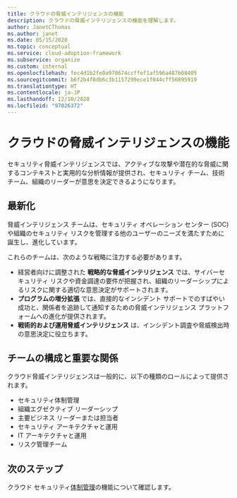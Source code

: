 ```yaml
---
title: クラウドの脅威インテリジェンスの機能
description: クラウドの脅威インテリジェンスの機能を理解します。
author: JanetCThomas
ms.author: janet
ms.date: 05/15/2020
ms.topic: conceptual
ms.service: cloud-adoption-framework
ms.subservice: organize
ms.custom: internal
ms.openlocfilehash: fec4d1b2fe0a970674ccffef1af596a487b08405
ms.sourcegitcommit: b6f2b4f8db6c3b1157299ece1f044cff56895919
ms.translationtype: HT
ms.contentlocale: ja-JP
ms.lasthandoff: 12/10/2020
ms.locfileid: "97026372"
---
```

# <a name="function-of-cloud-threat-intelligence"></a>クラウドの脅威インテリジェンスの機能

セキュリティ脅威インテリジェンスでは、アクティブな攻撃や潜在的な脅威に関するコンテキストと実用的な分析情報が提供され、セキュリティ チーム、技術チーム、組織のリーダーが意思を決定できるようになります。

## <a name="modernization"></a>最新化

脅威インテリジェンス チームは、セキュリティ オペレーション センター (SOC) や組織のセキュリティ リスクを管理する他のユーザーのニーズを満たすために誕生し、進化しています。

これらのチームは、次のような戦略に注力する必要があります。

- 経営者向けに調整された **戦略的な脅威インテリジェンス** では、サイバーセキュリティ リスクや資金調達の要件が把握され、組織のリーダーシップによるリスクに関する適切な意思決定がサポートされます。
- **プログラムの増分拡張** では、直接的なインシデント サポートでのすばやい成功と、関係者を追跡して通知するための脅威インテリジェンス プラットフォームへの進化が提供されます。
- **戦術的および運用脅威インテリジェンス** は、インシデント調査や脅威検出時の意思決定に役立ちます。

## <a name="team-composition-and-key-relationships"></a>チームの構成と重要な関係

クラウド脅威インテリジェンスは一般的に、以下の種類のロールによって提供されます。

- セキュリティ体制管理
- 組織エグゼクティブ リーダーシップ
- 主要ビジネス リーダーまたは担当者
- セキュリティ アーキテクチャと運用
- IT アーキテクチャと運用
- リスク管理チーム

## <a name="next-steps"></a>次のステップ

クラウド セキュリティ[体制管理](./cloud-security-posture-management.md)の機能について確認します。
